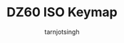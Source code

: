 ---
layout: layouts/keymapdb_entry.njk
OS: []
author: tarnjotsingh
firmware: QMK
hasHomeRowMods: False
hasLetterOnThumb: False
keymapImage: https://i.imgur.com/UV0t6aL.png
keyCount: 62
keyboard: DZ60
baseLayouts: ["QWERTY"]
languages: ['English']
layerCount: 3
title: "DZ60 ISO Keymap"
isSplit: False
stagger: row
summary: 
keymapUrl: https://github.com/tarnjotsingh/qmk_firmware/tree/master/keyboards/dz60/keymaps/tarnjotsingh
writeup: https://github.com/tarnjotsingh/qmk_firmware/tree/master/keyboards/dz60/keymaps/tarnjotsingh/readme.md
---